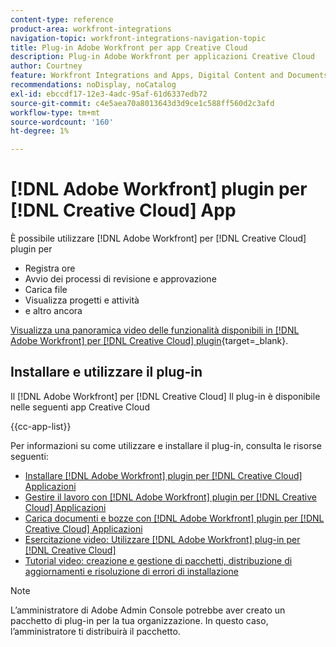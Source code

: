 ```yaml
---
content-type: reference
product-area: workfront-integrations
navigation-topic: workfront-integrations-navigation-topic
title: Plug-in Adobe Workfront per app Creative Cloud
description: Plug-in Adobe Workfront per applicazioni Creative Cloud
author: Courtney
feature: Workfront Integrations and Apps, Digital Content and Documents
recommendations: noDisplay, noCatalog
exl-id: ebccdf17-12e3-4adc-95af-61d6337edb72
source-git-commit: c4e5aea70a8013643d3d9ce1c588ff560d2c3afd
workflow-type: tm+mt
source-wordcount: '160'
ht-degree: 1%

---
```



# [!DNL Adobe Workfront] plugin per [!DNL Creative Cloud] App

È possibile utilizzare [!DNL Adobe Workfront] per [!DNL Creative Cloud] plugin per

* Registra ore
* Avvio dei processi di revisione e approvazione
* Carica file
* Visualizza progetti e attività
* e altro ancora

[Visualizza una panoramica video delle funzionalità disponibili in [!DNL Adobe Workfront] per [!DNL Creative Cloud] plugin](https://video.tv.adobe.com/v/3418801/){target=_blank}.

## Installare e utilizzare il plug-in

Il [!DNL Adobe Workfront] per [!DNL Creative Cloud] Il plug-in è disponibile nelle seguenti app Creative Cloud

{{cc-app-list}}

Per informazioni su come utilizzare e installare il plug-in, consulta le risorse seguenti:

* [Installare [!DNL Adobe Workfront] plugin per [!DNL Creative Cloud] Applicazioni](/help/quicksilver/workfront-integrations-and-apps/adobe-workfront-for-creative-cloud/wf-cc-install-toc.md)
* [Gestire il lavoro con [!DNL Adobe Workfront] plugin per [!DNL Creative Cloud] Applicazioni](/help/quicksilver/workfront-integrations-and-apps/adobe-workfront-for-creative-cloud/wf-cc-manage-work-toc.md)
* [Carica documenti e bozze con [!DNL Adobe Workfront] plugin per [!DNL Creative Cloud] Applicazioni](/help/quicksilver/workfront-integrations-and-apps/adobe-workfront-for-creative-cloud/wf-cc-docs-proofs-toc.md)
* [Esercitazione video: Utilizzare [!DNL Adobe Workfront] plug-in per [!DNL Creative Cloud]](https://experienceleague.adobe.com/docs/workfront-learn/tutorials-workfront/integrations/adobe-creative-cloud/use-adobe-workfront-extensions-for-creative-cloud.html)
* [Tutorial video: creazione e gestione di pacchetti, distribuzione di aggiornamenti e risoluzione di errori di installazione](https://www.youtube.com/watch?v=zzvXNLIBzrc)

>[!NOTE]
>
>L’amministratore di Adobe Admin Console potrebbe aver creato un pacchetto di plug-in per la tua organizzazione. In questo caso, l’amministratore ti distribuirà il pacchetto.
